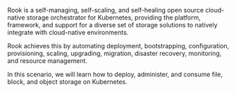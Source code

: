 Rook is a self-managing, self-scaling, and self-healing open source cloud-native storage orchestrator for Kubernetes, providing the platform, framework, and support for a diverse set of storage solutions to natively integrate with cloud-native environments.

Rook achieves this by automating deployment, bootstrapping, configuration, provisioning, scaling, upgrading, migration, disaster recovery, monitoring, and resource management.

In this scenario, we will learn how to deploy, administer, and consume file, block, and object storage on Kubernetes.
